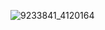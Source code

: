 ![9233841_4120164](https://github.com/user-attachments/assets/6b266f5b-20f5-4fb8-9b19-10114c6899fd)
